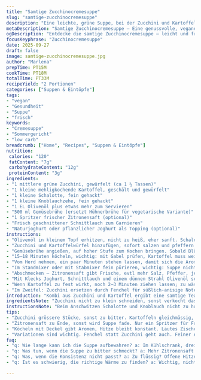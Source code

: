 ```yaml
---
title: "Samtige Zucchinocremesuppe"
slug: "samtige-zucchinocremesuppe"
description: "Eine leichte, grüne Suppe, bei der Zucchini und Kartoffel zusammen mit Schalotte und Knoblauch in Olivenöl angeschwitzt werden. Statt Hühnerbrühe wird Gemüsebrühe verwendet, um das Gericht rein pflanzlich zu halten. Durch das langsame Köcheln wird die Kartoffel weich, die Aromen verschmelzen. Püriert entsteht eine samtige Konsistenz mit feiner Note von frischer Schnittlauchgarne. Kleiner Twist: Ein Spritzer Zitronensaft bringt Frische rein, hebt die natürlichen Aromen hervor und bringt die Farbe zum Strahlen."
metaDescription: "Samtige Zucchinocremesuppe – Eine genussvolle, vegane Suppe, die durch frische Zutaten und Aromen besticht"
ogDescription: "Entdecke die samtige Zucchinocremesuppe – leicht und frisch, ideal für jeden Tag."
focusKeyphrase: "Zucchinocremesuppe"
date: 2025-09-27
draft: false
image: samtige-zucchinocremesuppe.jpg
author: "Marlena"
prepTime: PT15M
cookTime: PT18M
totalTime: PT33M
recipeYield: "2 Portionen"
categories: ["Suppen & Eintöpfe"]
tags:
- "vegan"
- "Gesundheit"
- "Suppe"
- "frisch"
keywords:
- "Cremesuppe"
- "Sommergericht"
- "low carb"
breadcrumb: ["Home", "Recipes", "Suppen & Eintöpfe"]
nutrition: 
 calories: "120"
 fatContent: "7g"
 carbohydrateContent: "12g"
 proteinContent: "3g"
ingredients:
- "1 mittlere grüne Zucchini, gewürfelt (ca 1 ½ Tassen)"
- "1 kleine mehligkochende Kartoffel, geschält und gewürfelt"
- "1 kleine Schalotte, fein gehackt"
- "1 kleine Knoblauchzehe, fein gehackt"
- "1 EL Olivenöl plus etwas mehr zum Servieren"
- "500 ml Gemüsebrühe (ersetzt Hühnerbrühe für vegetarische Variante)"
- "1 Spritzer frischer Zitronensaft (optional)"
- "Frisch geschnittener Schnittlauch zum Garnieren"
- "Naturjoghurt oder pflanzlicher Joghurt als Topping (optional)"
instructions:
- "Olivenöl in kleinem Topf erhitzen, nicht zu heiß, eher sanft. Schalotte und Knoblauch dazu, glasig werden lassen, leicht duftend – nicht bräunen, sonst bitter!"
- "Zucchini und Kartoffelwürfel hinzufügen, sofort salzen und pfeffern. Kurz unter Rühren anziehen lassen – spürbar wird die Masse etwas feucht, nicht austrocknen lassen."
- "Gemüsebrühe angießen, auf hoher Stufe zum Kochen bringen. Sobald Bläschen steigen, Hitze deutlich reduzieren, Topf zudecken."
- "15–18 Minuten köcheln, wichtig: mit Gabel prüfen, Kartoffel muss weich, aber nicht zerfallen sein. Sauerstoff schnappen lassen, Suppenduft wird intensiver, grünlich frisch."
- "Vom Herd nehmen, ein paar Minuten stehen lassen, damit sich die Aromen setzen."
- "Im Standmixer oder mit Stabmixer fein pürieren, wichtig: Suppe nicht zu heiß mixen, sonst spritzt."
- "Abschmecken – Zitronensaft gibt Frische, evtl mehr Salz, Pfeffer, je nachdem wie Brühe gewürzt ist."
- "Mit Klecks Joghurt, Schnittlauch und einem dünnen Strahl Olivenöl servieren."
- "Wenn Kartoffel zu fest wirkt, noch 2–3 Minuten ziehen lassen; zu wässrig? Kurz aufkochen und offen etwas reduzieren."
- "Im Zweifel: Zucchini ersetzen durch Fenchel für süßlich-anisige Note, dann weniger Knoblauch, passt gut."
introduction: "Kombi aus Zucchini und Kartoffel ergibt eine samtige Textur, ganz ohne Sahne oder Mehl. Früher hab ich Zucchinisuppe oft verwässert, zu blass im Geschmack. Lernt man schnell, dass der Sud viel Geschmack gibt. Frisches Olivenöl am Ende macht nicht nur glänzend, sondern hebt auch Aromen hervor. Mit Zitronensaft wirkt die Suppe heller, frisch. Kartoffel sollte mehlig sein, für idealen Bindungseffekt. Der kleine Knoblauch im Hintergrund macht es lebendig, nicht dominierend. Schalotten bringen milde Süße, nicht so scharf wie Zwiebeln – feine Abrundung. Timing beim Köcheln? Manche schlagen nach 12 Minuten ab, ich warte lieber, bis die Kartoffel butterweich, aber nicht zerfallend ist. So vermeide ich matschiges Gefühl, behalte Struktur. Gelernt aus zu vielen Versuchen – den Geruch, das Knistern beim Kochen beachten – oft sagt die Küche mehr als die Uhr. Gemüsebrühe habe ich ersetzt durch Gemüsesud aus frischen Karotten und Sellerie, funktioniert auch klasse. Wer es würziger mag, fügt ein Lorbeerblatt beim Kochen dazu, gibt schönes Aroma, entfernt aber vor dem Pürieren. Stundenzähler aus, riecht die Küche nach frischem Sommer? Dann ist es Zeit."
ingredientsNote: "Zucchini nicht zu klein schneiden, sonst verkocht das Grün zu stark und schmeckt bitter. Kartoffeln vorher nach Größe sortieren – ungleich große Würfel sorgen für ungleichmäßiges Garen. Statt Knoblauch direkt in den Topf kann man ihn leicht anrösten in der Pfanne für nussige Note. Olivenöl immer kaltgepresst, guter Qualität. Für kürzere Variante kann Gemüsebrühe durch Wasser mit etwas Gemüsebrühpulver ersetzt werden, aber Achtung auf Salzgehalt! Schalotten austauschen gegen milden Lauch, dann Suppe etwas süßer. Zitronensaft erst ganz am Ende, sonst wird Suppe trübe oder zu sauer. Im Notfall Joghurt weglassen, dann mit ungesüßtem Soja-Joghurt ersetzen, besonders verträglich. Schnittlauch frisch geschnitten, keine trockenen Streifen – bringt richtige Frische. Kräuter wie Oregano oder Thymian sind möglich, aber passen eher zu dunkleren Gemüsesuppen, hier zu dominant."
instructionsNote: "Beim Anschwitzen Schalotte und Knoblauch nicht zu hoch erhitzen, sonst wird’s bitter. Zuhören: leises Zischen, sobald Gemüse liegt, Zeichen, dass Öl richtig temperiert ist. Rühren nicht vergessen, ansetzen passiert schnell. Beim Köcheln wirklich den Deckel drauf, so entweicht weniger Aroma und Hitze bleibt konstanter gleichmäßig. Kartoffelprobe: Messer hineinstoßen, fühlt sich an wie Butter, nicht wie rohes Korn. Pürieren lieber in Portionen mit Standmixer – zu großes Volumen erschwert kräftiges Mixen, Suppe bleibt faserig. Stabmixer erfordert Geduld, sonst kleckert es. Temperatur richtig wählen: Wenn Suppe zu heiß, spritzt sie – Sicherheitsabstand halten, vor allem Küchenwand. Abschmecken mit Zitronensaft erst ganz am Ende, sonst verändern sich die Aromen. Suppe darf leicht dickflüssig sein, nicht zu dünn – variiert je nach Kartoffel. Wenn zu dünn: einfach kurz offen einkochen lassen. Joghurt und Schnittlauch zuletzt drauf, anders verschwinden Frische und Textur. Restliche Suppe lässt sich gut am nächsten Tag mit etwas frischem Öl aufrühren, verliert kaum Aroma."
tips:
- "Zucchini grössere Stücke, sonst zu bitter. Kartoffeln gleichmässig, so gart alles gleich. Schalotten anbraten für milde Note. Olivenöl ist A und O, immer gute Qualität verwenden. Aufpassen beim Pürieren, nicht zu heiss – spritzt, das ist unangenehm."
- "Zitronensaft zu Ende, sonst wird Suppe fade. Nur ein Spritzer für Frische, bringt das Grün zum Strahlen. Etwas Salz mehr, aber je nach Brühe. Knoblauch kann nussig werden, wenn angeröstet. Wenn die Suppe zu dünn ist, offen einkochen. Textur untersuchen, sie muss angenehm cremig sein."
- "Köcheln mit Deckel gibt Aromen, Hitze bleibt konstant. Lautes Zischen? Öl ist heiss genug. Kartoffelprobe? Mit Gabel reinstechen, wie Butter dann fertig. Bei grössere Portionen Stabmixer verwenden, könnte sonst faserig bleiben. Gewürze nach Gusto, alles variabel."
- "Variationen sind wichtig. Fenchel statt Zucchini geht auch. Feiner Anisgeschmack, weniger Knoblauch braucht man. Alternativ zum Joghurt Soja-Joghurt, für Laktoseintoleranz gut. Frischer Schnittlauch bringt Frische mit. Übriggebliebene Suppe gut am nächsten Tag weiterverwenden, einfach aufrühren."
faq:
- "q: Wie lange kann ich die Suppe aufbewahren? a: Im Kühlschrank, drei Tage. Frieren geht auch, aber Aroma geht oft verloren. Aufpassen beim Auftauen, sonst wässrig."
- "q: Was tun, wenn die Suppe zu bitter schmeckt? a: Mehr Zitronensaft oder etwas Zucker probieren. Alternativ mehr Gemüsebrühe einsetzen, ...riskiert keinen Bittergeschmack."
- "q: Was, wenn die Konsistenz nicht passt? a: Zu flüssig? Offene Hitze reduzieren oder nochmals pürieren. Zu fest? Leicht Wasser hinzufügen und kurz köcheln."
- "q: Ist es schwierig, die richtige Wärme zu finden? a: Wichtig, nicht zu hoch, sonst verbrennt das Gemüse. Hören, wenn es zischt – Hitze optimal. Gutes Timing ist entscheidend, sonst wird es matschig."

---
```

